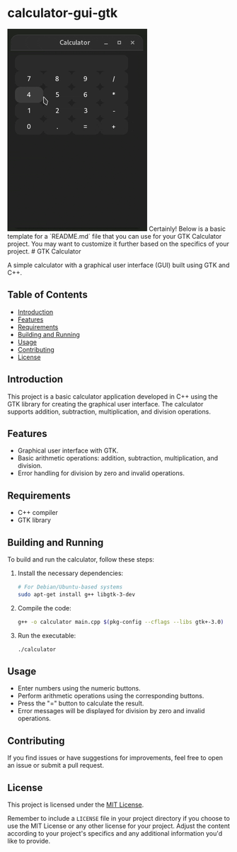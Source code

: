 # calculator-gui-gtk
<img src="capture/capture.gif">
Certainly! Below is a basic template for a `README.md` file that you can use for your GTK Calculator project. You may want to customize it further based on the specifics of your project.
# GTK Calculator

A simple calculator with a graphical user interface (GUI) built using GTK and C++.

## Table of Contents

- [Introduction](#introduction)
- [Features](#features)
- [Requirements](#requirements)
- [Building and Running](#building-and-running)
- [Usage](#usage)
- [Contributing](#contributing)
- [License](#license)

## Introduction

This project is a basic calculator application developed in C++ using the GTK library for creating the graphical user interface. The calculator supports addition, subtraction, multiplication, and division operations.

## Features

- Graphical user interface with GTK.
- Basic arithmetic operations: addition, subtraction, multiplication, and division.
- Error handling for division by zero and invalid operations.

## Requirements

- C++ compiler
- GTK library

## Building and Running

To build and run the calculator, follow these steps:

1. Install the necessary dependencies:

   ```bash
   # For Debian/Ubuntu-based systems
   sudo apt-get install g++ libgtk-3-dev
   ```

2. Compile the code:

   ```bash
   g++ -o calculator main.cpp $(pkg-config --cflags --libs gtk+-3.0)
   ```

3. Run the executable:

   ```bash
   ./calculator
   ```

## Usage

- Enter numbers using the numeric buttons.
- Perform arithmetic operations using the corresponding buttons.
- Press the "=" button to calculate the result.
- Error messages will be displayed for division by zero and invalid operations.

## Contributing

If you find issues or have suggestions for improvements, feel free to open an issue or submit a pull request.

## License

This project is licensed under the [MIT License](LICENSE).

Remember to include a `LICENSE` file in your project directory if you choose to use the MIT License or any other license for your project. Adjust the content according to your project's specifics and any additional information you'd like to provide.
